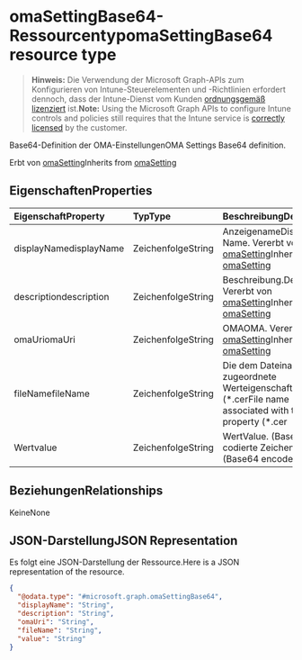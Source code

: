 # <a name="omasettingbase64-resource-type"></a><span data-ttu-id="658bd-101">omaSettingBase64-Ressourcentyp</span><span class="sxs-lookup"><span data-stu-id="658bd-101">omaSettingBase64 resource type</span></span>

> <span data-ttu-id="658bd-102">**Hinweis:** Die Verwendung der Microsoft Graph-APIs zum Konfigurieren von Intune-Steuerelementen und -Richtlinien erfordert dennoch, dass der Intune-Dienst vom Kunden [ordnungsgemäß lizenziert](https://go.microsoft.com/fwlink/?linkid=839381) ist.</span><span class="sxs-lookup"><span data-stu-id="658bd-102">**Note:** Using the Microsoft Graph APIs to configure Intune controls and policies still requires that the Intune service is [correctly licensed](https://go.microsoft.com/fwlink/?linkid=839381) by the customer.</span></span>

<span data-ttu-id="658bd-103">Base64-Definition der OMA-Einstellungen</span><span class="sxs-lookup"><span data-stu-id="658bd-103">OMA Settings Base64 definition.</span></span>

<span data-ttu-id="658bd-104">Erbt von [omaSetting](../resources/intune_deviceconfig_omasetting.md)</span><span class="sxs-lookup"><span data-stu-id="658bd-104">Inherits from [omaSetting](../resources/intune_deviceconfig_omasetting.md)</span></span>

## <a name="properties"></a><span data-ttu-id="658bd-105">Eigenschaften</span><span class="sxs-lookup"><span data-stu-id="658bd-105">Properties</span></span>
|<span data-ttu-id="658bd-106">Eigenschaft</span><span class="sxs-lookup"><span data-stu-id="658bd-106">Property</span></span>|<span data-ttu-id="658bd-107">Typ</span><span class="sxs-lookup"><span data-stu-id="658bd-107">Type</span></span>|<span data-ttu-id="658bd-108">Beschreibung</span><span class="sxs-lookup"><span data-stu-id="658bd-108">Description</span></span>|
|:---|:---|:---|
|<span data-ttu-id="658bd-109">displayName</span><span class="sxs-lookup"><span data-stu-id="658bd-109">displayName</span></span>|<span data-ttu-id="658bd-110">Zeichenfolge</span><span class="sxs-lookup"><span data-stu-id="658bd-110">String</span></span>|<span data-ttu-id="658bd-111">Anzeigename</span><span class="sxs-lookup"><span data-stu-id="658bd-111">Display Name.</span></span> <span data-ttu-id="658bd-112">Vererbt von [omaSetting](../resources/intune_deviceconfig_omasetting.md)</span><span class="sxs-lookup"><span data-stu-id="658bd-112">Inherited from [omaSetting](../resources/intune_deviceconfig_omasetting.md)</span></span>|
|<span data-ttu-id="658bd-113">description</span><span class="sxs-lookup"><span data-stu-id="658bd-113">description</span></span>|<span data-ttu-id="658bd-114">Zeichenfolge</span><span class="sxs-lookup"><span data-stu-id="658bd-114">String</span></span>|<span data-ttu-id="658bd-115">Beschreibung.</span><span class="sxs-lookup"><span data-stu-id="658bd-115">Description.</span></span> <span data-ttu-id="658bd-116">Vererbt von [omaSetting](../resources/intune_deviceconfig_omasetting.md)</span><span class="sxs-lookup"><span data-stu-id="658bd-116">Inherited from [omaSetting](../resources/intune_deviceconfig_omasetting.md)</span></span>|
|<span data-ttu-id="658bd-117">omaUri</span><span class="sxs-lookup"><span data-stu-id="658bd-117">omaUri</span></span>|<span data-ttu-id="658bd-118">Zeichenfolge</span><span class="sxs-lookup"><span data-stu-id="658bd-118">String</span></span>|<span data-ttu-id="658bd-119">OMA</span><span class="sxs-lookup"><span data-stu-id="658bd-119">OMA.</span></span> <span data-ttu-id="658bd-120">Vererbt von [omaSetting](../resources/intune_deviceconfig_omasetting.md)</span><span class="sxs-lookup"><span data-stu-id="658bd-120">Inherited from [omaSetting](../resources/intune_deviceconfig_omasetting.md)</span></span>|
|<span data-ttu-id="658bd-121">fileName</span><span class="sxs-lookup"><span data-stu-id="658bd-121">fileName</span></span>|<span data-ttu-id="658bd-122">Zeichenfolge</span><span class="sxs-lookup"><span data-stu-id="658bd-122">String</span></span>|<span data-ttu-id="658bd-123">Die dem Dateinamen zugeordnete Werteigenschaft (\*.cer</span><span class="sxs-lookup"><span data-stu-id="658bd-123">File name associated with the Value property (\*.cer</span></span> | <span data-ttu-id="658bd-124">.CRT</span><span class="sxs-lookup"><span data-stu-id="658bd-124">\*.crt</span></span> | <span data-ttu-id="658bd-125">p7b</span><span class="sxs-lookup"><span data-stu-id="658bd-125">\*.p7b</span></span> | <span data-ttu-id="658bd-126">\* .bin).</span><span class="sxs-lookup"><span data-stu-id="658bd-126">\*.bin).</span></span>|
|<span data-ttu-id="658bd-127">Wert</span><span class="sxs-lookup"><span data-stu-id="658bd-127">value</span></span>|<span data-ttu-id="658bd-128">Zeichenfolge</span><span class="sxs-lookup"><span data-stu-id="658bd-128">String</span></span>|<span data-ttu-id="658bd-129">Wert</span><span class="sxs-lookup"><span data-stu-id="658bd-129">Value.</span></span> <span data-ttu-id="658bd-130">(Base64-codierte Zeichenfolge)</span><span class="sxs-lookup"><span data-stu-id="658bd-130">(Base64 encoded string)</span></span>|

## <a name="relationships"></a><span data-ttu-id="658bd-131">Beziehungen</span><span class="sxs-lookup"><span data-stu-id="658bd-131">Relationships</span></span>
<span data-ttu-id="658bd-132">Keine</span><span class="sxs-lookup"><span data-stu-id="658bd-132">None</span></span>
## <a name="json-representation"></a><span data-ttu-id="658bd-133">JSON-Darstellung</span><span class="sxs-lookup"><span data-stu-id="658bd-133">JSON Representation</span></span>
<span data-ttu-id="658bd-134">Es folgt eine JSON-Darstellung der Ressource.</span><span class="sxs-lookup"><span data-stu-id="658bd-134">Here is a JSON representation of the resource.</span></span>
<!-- {
  "blockType": "resource",
  "@odata.type": "microsoft.graph.omaSettingBase64"
}
-->
``` json
{
  "@odata.type": "#microsoft.graph.omaSettingBase64",
  "displayName": "String",
  "description": "String",
  "omaUri": "String",
  "fileName": "String",
  "value": "String"
}
```



